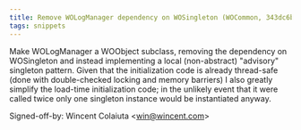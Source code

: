 ```yaml
---
title: Remove WOLogManager dependency on WOSingleton (WOCommon, 343dc6b)
tags: snippets
---
```


Make WOLogManager a WOObject subclass, removing the dependency on WOSingleton and instead implementing a local (non-abstract) "advisory" singleton pattern. Given that the initialization code is already thread-safe (done with double-checked locking and memory barriers) I also greatly simplify the load-time initialization code; in the unlikely event that it were called twice only one singleton instance would be instantiated anyway.

Signed-off-by: Wincent Colaiuta &lt;win@wincent.com&gt;
